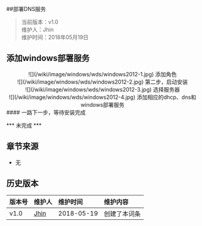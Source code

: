 ##部署DNS服务
> 当前版本：v1.0  
>维护人：Jhin  
>维护时间：2018年05月19日

## 添加windows部署服务

<div align="center">
![](/wiki/image/windows/wds/windows2012-1.jpg)  
添加角色</div>

<div align="center">
![](/wiki/image/windows/wds/windows2012-2.jpg)  
第二步，启动安装</div>

<div align="center">
![](/wiki/image/windows/wds/windows2012-3.jpg)  
选择服务器</div>

<div align="center">
![](/wiki/image/windows/wds/windows2012-4.jpg)  
添加相应的dhcp、dns和windows部署服务</div>
#### 一路下一步，等待安装完成

*** 未完成 ***
## 章节来源
+ 无

## 历史版本
| 版本号 | 维护人 |维护时间 |维护内容|
| :- | :- | :-| :- |
| v1.0 | [Jhin](http://blog.link-lin.cn) |2018-05-19|创建了本词条|

